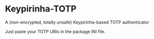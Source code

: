 # Keypirinha-TOTP

A (non-encrypted, totally unsafe) Keypirinha-based TOTP authenticator

Just paste your TOTP URIs in the package INI file.
